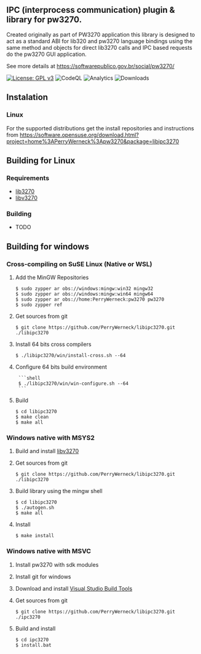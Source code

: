 ## IPC (interprocess communication) plugin & library for pw3270.

Created originally as part of PW3270 application this library is designed to act as a standard ABI for lib320 and pw3270 language bindings using the same method and objects for direct lib3270 calls and IPC based requests do the pw3270 GUI application.

See more details at https://softwarepublico.gov.br/social/pw3270/

[![License: GPL v3](https://img.shields.io/badge/License-GPL%20v3-blue.svg)](https://www.gnu.org/licenses/gpl-3.0)
![CodeQL](https://github.com/PerryWerneck/lib3270/workflows/CodeQL/badge.svg)
![Analytics](https://ga-beacon.appspot.com/UA-35100728-2/github/libipc3270)
![Downloads](https://img.shields.io/github/downloads/PerryWerneck/libipc3270/total.svg)

## Instalation

### Linux

For the supported distributions get the install repositories and instructions from https://software.opensuse.org/download.html?project=home%3APerryWerneck%3Apw3270&package=libipc3270

## Building for Linux

### Requirements

 * [lib3270](../../../lib3270)
 * [libv3270](../../../libv3270)

### Building

 * TODO

## Building for windows

### Cross-compiling on SuSE Linux (Native or WSL)

1. Add the MinGW Repositories

	```
	$ sudo zypper ar obs://windows:mingw:win32 mingw32
	$ sudo zypper ar obs://windows:mingw:win64 mingw64
	$ sudo zypper ar obs://home:PerryWerneck:pw3270 pw3270
	$ sudo zypper ref
	```
2. Get sources from git

	```shell
	$ git clone https://github.com/PerryWerneck/libipc3270.git ./libipc3270
	```

3. Install 64 bits cross compilers

	```shell
	$ ./libipc3270/win/install-cross.sh --64
	```

3. Configure 64 bits build environment

        ```shell
        $ ./libipc3270/win/win-configure.sh --64
        ```

4. Build

	```shell
	$ cd libipc3270
	$ make clean
	$ make all
	```

### Windows native with MSYS2

1. Build and install [libv3270](../../../libv3270)

2. Get sources from git

	```shell
	$ git clone https://github.com/PerryWerneck/libipc3270.git ./libipc3270
	```

4. Build library using the mingw shell

	```shell
	$ cd libipc3270
	$ ./autogen.sh
	$ make all
	```
5. Install

	```shell
	$ make install
	```

### Windows native with MSVC

1. Install pw3270 with sdk modules

2. Install git for windows

3. Download and install [Visual Studio Build Tools](https://visualstudio.microsoft.com/pt-br/downloads/)

4. Get sources from git

	```shell
	$ git clone https://github.com/PerryWerneck/libipc3270.git ./ipc3270
	```

5. Build and install

	```shell
	$ cd ipc3270
	$ install.bat
	```

